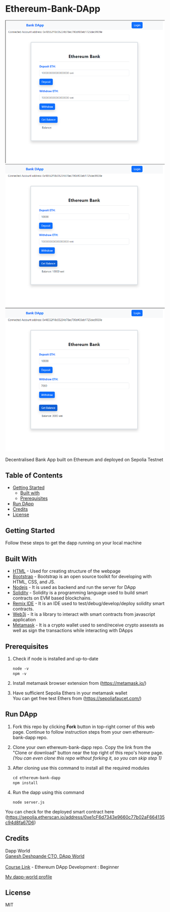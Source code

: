 # Ethereum-Bank-DApp

![Screenshot0](img1.png)
![Screenshot0](img2.png)
![Screenshot0](img3.png)

Decentralised Bank App built on Ethereum and deployed on Sepolia Testnet

## Table of Contents
- [Getting Started](#getting-started)
  - [Built with](#built-with)
  - [Prerequisites](#prerequisites)
- [Run DApp](#run-dapp)
- [Credits](#credits)
- [License](#license)

## Getting Started
Follow these steps to get the dapp running on your local machine <br>

## Built With
- [HTML](https://www.w3schools.com/html/html_intro.asp) - Used for creating structure of the webpage
- [Bootstrap](https://getbootstrap.com/) - Bootstrap is an open source toolkit for developing with HTML, CSS, and JS.
- [Nodejs](https://nodejs.org/en) - It is used as backend and run the server for DApp
- [Solidity](https://docs.soliditylang.org/en/v0.8.23/) - Solidity is a programming language used to build smart contracts on EVM based blockchains.
- [Remix IDE](https://remix.ethereum.org/) - It is an IDE used to test/debug/develop/deploy solidity smart contracts.
- [Web3j](https://github.com/web3j/web3j) - It is a library to interact with smart contracts from javascript application
- [Metamask](https://metamask.io/) - It is a crypto wallet used to send/receive crypto assessts as well as sign the transactions while interacting with DApps

## Prerequisites
1. Check if node is installed and up-to-date 
    ```
    node -v
    npm -v
    ```

2. Install metamask browser extension from (https://metamask.io/)

3. Have sufficient Sepolia Ethers in your metamask wallet <br>
   You can get free test Ethers from (https://sepoliafaucet.com/)

## Run DApp
1. Fork this repo by clicking **Fork** button in top-right corner of this web page. Continue to follow instruction steps from your own ethereum-bank-dapp repo.
   
2. Clone your own ethereum-bank-dapp repo. Copy the link from the "Clone or download" button near the top right of this repo's home page. <br>
*(You can even clone this repo without forking it, so you can skip step 1)*

3. After cloning use this command to install all the required modules
    ```
    cd ethereum-bank-dapp
    npm install
    ```

4. Run the dapp using this command
   ```
   node server.js 
   ```

You can check for the deployed smart contract here (https://sepolia.etherscan.io/address/0xe1cF6d7343e9660c77b02aF664135c94d8fa67D6)

## Credits
Dapp World <br>
[Ganesh Deshpande CTO, DApp World](https://www.linkedin.com/in/ganesh-deshpande-3477b9169/) <br><br>
[Course Link](https://dapp-world.com/course/ethereum-dapp-development-beginner-T2QL) - Ethereum DApp Development : Beginner

[My dapp-world profile](https://dapp-world.com/soul/Shoydon)

## License
MIT
